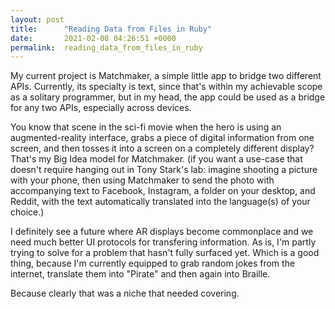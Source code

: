 ```yaml
---
layout: post
title:      "Reading Data from Files in Ruby"
date:       2021-02-08 04:26:51 +0000
permalink:  reading_data_from_files_in_ruby
---
```


My current project is Matchmaker, a simple little app to bridge two different APIs. Currently, its specialty is text, since that's within my achievable scope as a solitary programmer, but in my head, the app could be used as a bridge for any two APIs, especially across devices.

You know that scene in the sci-fi movie when the hero is using an augmented-reality interface, grabs a piece of digital information from one screen, and then tosses it into a screen on a completely different display? That's my Big Idea model for Matchmaker.  (if you want a use-case that doesn't require hanging out in Tony Stark's lab: imagine shooting a picture with your phone, then using Matchmaker to send the photo with accompanying text to Facebook, Instagram, a folder on your desktop, and Reddit, with the text automatically translated into the language(s) of your choice.)

I definitely see a future where AR displays become commonplace and we need much better UI protocols for transfering information. As is, I'm partly trying to solve for a problem that hasn't fully surfaced yet. Which is a good thing, because I'm currently equipped to grab random jokes from the internet, translate them into "Pirate" and then again into Braille. 

Because clearly that was a niche that needed covering.
